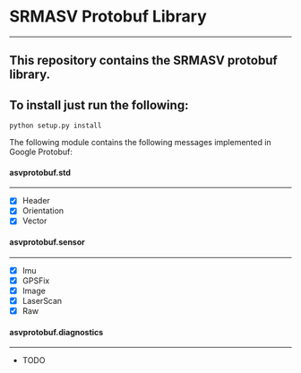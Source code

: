 # SRMASV Protobuf Library
------
This repository contains the SRMASV protobuf library.
------
## To install just run the following:
`python setup.py install`

The following module contains the following messages implemented in Google Protobuf:

#### asvprotobuf.std
-----
- [x] Header
- [x] Orientation
- [x] Vector

#### asvprotobuf.sensor
-----
- [x] Imu
- [x] GPSFix
- [x] Image
- [x] LaserScan
- [x] Raw

#### asvprotobuf.diagnostics
-----
- TODO
